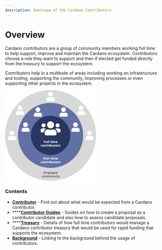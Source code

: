 ```yaml
---
description: Overview of the Cardano Contributors
---
```


# Overview

Cardano contributors are a group of community members working full time to help support, improve and maintain the Cardano ecosystem. Contributors choose a role they want to support and then if elected get funded directly from the treasury to support the ecosystem.&#x20;

Contributors help in a multitude of areas including working on infrastructure and tooling, supporting the community, improving processes or even supporting other projects in the ecosystem.



![](.gitbook/assets/contributors-league-small.png)

### Contents

* [**Contributor**](broken-reference) - Find out about what would be expected from a Cardano contributor.
* ****[**Contributor Guides**](broken-reference) - Guides on how to create a proposal as a contributor candidate and also how to assess candidate proposals.
* ****[**Treasury**](broken-reference) - Details of how full time contributors would manage a Cardano contributor treasury that would be used for rapid funding that supports the ecosystem.
* [**Background**](broken-reference) - Linking to the background behind the usage of contributors.
